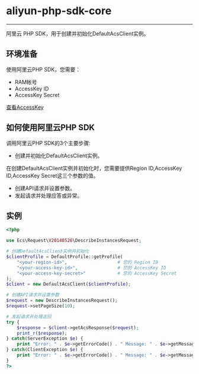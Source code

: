 # aliyun-php-sdk-core

---

阿里云 PHP SDK，用于创建并初始化DefaultAcsClient实例。

## 环境准备

使用阿里云PHP SDK，您需要：

- RAM帐号
- AccessKey ID
- AccessKey Secret

[查看AccessKey](https://usercenter.console.aliyun.com/?spm=a2c4g.11186623.2.1.NM8Qvq#/manage/ak)

## 如何使用阿里云PHP SDK

调用阿里云PHP SDK的3个主要步骤:

- 创建并初始化DefaultAcsClient实例。

在创建DefaultAcsClient实例并初始化时，您需要提供Region ID,AccessKey ID,AccessKey Secret这三个参数的值。

- 创建API请求并设置参数。
- 发起请求并处理应答或异常。

## 实例
 
```php
<?php

use Ecs\Request\V20140526\DescribeInstancesRequest;

# 创建DefaultAcsClient实例并初始化
$clientProfile = DefaultProfile::getProfile(
    "<your-region-id>",                   # 您的 Region ID 
    "<your-access-key-id>",               # 您的 AccessKey ID
    "<your-access-key-secret>"            # 您的 AccessKey Secret
);
$client = new DefaultAcsClient($clientProfile);

# 创建API请求并设置参数
$request = new DescribeInstancesRequest();
$request->setPageSize(10);

# 发起请求并处理返回
try {
    $response = $client->getAcsResponse($request);
    print_r($response);
} catch(ServerException $e) {
    print "Error: " . $e->getErrorCode() . " Message: " . $e->getMessage() . "\n";
} catch(ClientException $e) {
    print "Error: " . $e->getErrorCode() . " Message: " . $e->getMessage() . "\n";
}
?>
```
